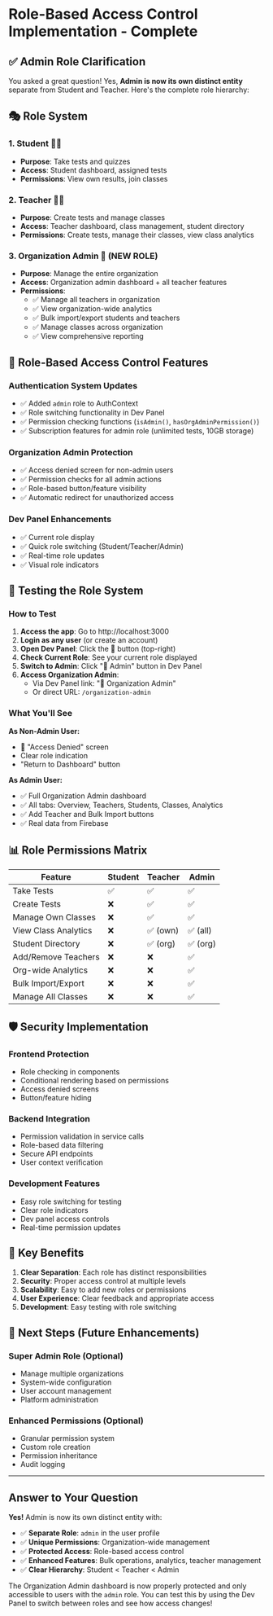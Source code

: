 # Role-Based Access Control Implementation - Complete

## ✅ **Admin Role Clarification**

You asked a great question! Yes, **Admin is now its own distinct entity** separate from Student and Teacher. Here's the complete role hierarchy:

## 🎭 **Role System**

### **1. Student** 👨‍🎓
- **Purpose**: Take tests and quizzes
- **Access**: Student dashboard, assigned tests
- **Permissions**: View own results, join classes

### **2. Teacher** 👨‍🏫  
- **Purpose**: Create tests and manage classes
- **Access**: Teacher dashboard, class management, student directory
- **Permissions**: Create tests, manage their classes, view class analytics

### **3. Organization Admin** 🏢 **(NEW ROLE)**
- **Purpose**: Manage the entire organization
- **Access**: Organization admin dashboard + all teacher features
- **Permissions**: 
  - ✅ Manage all teachers in organization
  - ✅ View organization-wide analytics
  - ✅ Bulk import/export students and teachers
  - ✅ Manage classes across organization
  - ✅ View comprehensive reporting

## 🔐 **Role-Based Access Control Features**

### **Authentication System Updates**
- ✅ Added `admin` role to AuthContext
- ✅ Role switching functionality in Dev Panel
- ✅ Permission checking functions (`isAdmin()`, `hasOrgAdminPermission()`)
- ✅ Subscription features for admin role (unlimited tests, 10GB storage)

### **Organization Admin Protection**
- ✅ Access denied screen for non-admin users
- ✅ Permission checks for all admin actions
- ✅ Role-based button/feature visibility
- ✅ Automatic redirect for unauthorized access

### **Dev Panel Enhancements**
- ✅ Current role display
- ✅ Quick role switching (Student/Teacher/Admin)
- ✅ Real-time role updates
- ✅ Visual role indicators

## 🧪 **Testing the Role System**

### **How to Test**

1. **Access the app**: Go to http://localhost:3000
2. **Login as any user** (or create an account)
3. **Open Dev Panel**: Click the 🔧 button (top-right)
4. **Check Current Role**: See your current role displayed
5. **Switch to Admin**: Click "🏢 Admin" button in Dev Panel
6. **Access Organization Admin**: 
   - Via Dev Panel link: "🏢 Organization Admin"
   - Or direct URL: `/organization-admin`

### **What You'll See**

**As Non-Admin User:**
- 🚫 "Access Denied" screen
- Clear role indication
- "Return to Dashboard" button

**As Admin User:**
- ✅ Full Organization Admin dashboard
- ✅ All tabs: Overview, Teachers, Students, Classes, Analytics
- ✅ Add Teacher and Bulk Import buttons
- ✅ Real data from Firebase

## 📊 **Role Permissions Matrix**

| Feature | Student | Teacher | Admin |
|---------|---------|---------|-------|
| Take Tests | ✅ | ✅ | ✅ |
| Create Tests | ❌ | ✅ | ✅ |
| Manage Own Classes | ❌ | ✅ | ✅ |
| View Class Analytics | ❌ | ✅ (own) | ✅ (all) |
| Student Directory | ❌ | ✅ (org) | ✅ (org) |
| Add/Remove Teachers | ❌ | ❌ | ✅ |
| Org-wide Analytics | ❌ | ❌ | ✅ |
| Bulk Import/Export | ❌ | ❌ | ✅ |
| Manage All Classes | ❌ | ❌ | ✅ |

## 🛡️ **Security Implementation**

### **Frontend Protection**
- Role checking in components
- Conditional rendering based on permissions
- Access denied screens
- Button/feature hiding

### **Backend Integration**
- Permission validation in service calls
- Role-based data filtering
- Secure API endpoints
- User context verification

### **Development Features**
- Easy role switching for testing
- Clear role indicators
- Dev panel access controls
- Real-time permission updates

## 🎯 **Key Benefits**

1. **Clear Separation**: Each role has distinct responsibilities
2. **Security**: Proper access control at multiple levels
3. **Scalability**: Easy to add new roles or permissions
4. **User Experience**: Clear feedback and appropriate access
5. **Development**: Easy testing with role switching

## 🚀 **Next Steps** (Future Enhancements)

### **Super Admin Role** (Optional)
- Manage multiple organizations
- System-wide configuration
- User account management
- Platform administration

### **Enhanced Permissions** (Optional)
- Granular permission system
- Custom role creation
- Permission inheritance
- Audit logging

---

## **Answer to Your Question** 

**Yes!** Admin is now its own distinct entity with:

- ✅ **Separate Role**: `admin` in the user profile
- ✅ **Unique Permissions**: Organization-wide management
- ✅ **Protected Access**: Role-based access control
- ✅ **Enhanced Features**: Bulk operations, analytics, teacher management
- ✅ **Clear Hierarchy**: Student < Teacher < Admin

The Organization Admin dashboard is now properly protected and only accessible to users with the `admin` role. You can test this by using the Dev Panel to switch between roles and see how access changes!
